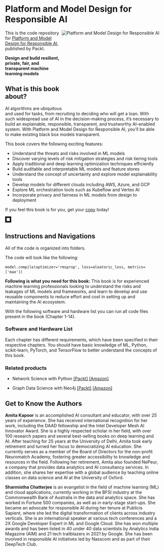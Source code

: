 # Platform and Model Design for Responsible AI

<a href="https://www.packtpub.com/product/platform-and-model-design-for-responsible-ai/9781803237077?utm_source=github&utm_medium=repository&utm_campaign=9781803237077"><img src="https://content.packt.com/B18681/cover_image_small.jpg" alt="Platform and Model Design for Responsible AI" height="256px" align="right"></a>

This is the code repository for [Platform and Model Design for Responsible AI](https://www.packtpub.com/product/platform-and-model-design-for-responsible-ai/9781803237077?utm_source=github&utm_medium=repository&utm_campaign=9781803237077), published by Packt.

**Design and build resilient, private, fair, and transparent machine learning models**

## What is this book about?
AI algorithms are ubiquitous and used for tasks, from recruiting to deciding who will get a loan. With such widespread use of AI in the decision-making process, it’s necessary to build an explainable, responsible, transparent, and trustworthy AI-enabled system. With Platform and Model Design for Responsible AI, you’ll be able to make existing black box models transparent.

This book covers the following exciting features: 
* Understand the threats and risks involved in ML models
* Discover varying levels of risk mitigation strategies and risk tiering tools
* Apply traditional and deep learning optimization techniques efficiently
* Build auditable and interpretable ML models and feature stores
* Understand the concept of uncertainty and explore model explainability tools
* Develop models for different clouds including AWS, Azure, and GCP
* Explore ML orchestration tools such as Kubeflow and Vertex AI
* Incorporate privacy and fairness in ML models from design to deployment

If you feel this book is for you, get your [copy](https://www.amazon.com/dp/B09NC5XJ6D) today!

<a href="https://www.packtpub.com/?utm_source=github&utm_medium=banner&utm_campaign=GitHubBanner"><img src="https://raw.githubusercontent.com/PacktPublishing/GitHub/master/GitHub.png" 
alt="https://www.packtpub.com/" border="5" /></a>


## Instructions and Navigations
All of the code is organized into folders.

The code will look like the following:
```
model.compile(optimizer='rmsprop', loss=aleatoric_loss, metrics=['mae'])
```


**Following is what you need for this book:**
This book is for experienced machine learning professionals looking to understand the risks and leakages of ML models and frameworks, and learn to develop and use reusable components to reduce effort and cost in setting up and maintaining the AI ecosystem.		 

With the following software and hardware list you can run all code files present in the book (Chapter 1-14).

### Software and Hardware List

Each chapter has different requirements, which have been specified in their respective chapters.
You should have basic knowledge of ML, Python, scikit-learn, PyTorch, and TensorFlow to better
understand the concepts of this book.


### Related products <Other books you may enjoy>
* Network Science with Python [[Packt]](https://www.packtpub.com/product/network-science-with-python/9781801073691) [[Amazon]](https://www.amazon.com/dp/1801073694)

* Graph Data Science with Neo4j [[Packt]](https://www.packtpub.com/product/graph-data-science-with-neo4j/9781804612743) [[Amazon]](https://www.amazon.com/dp/B0BT1TQHPC)

## Get to Know the Authors
**Amita Kapoor**
is an accomplished AI consultant and educator, with over 25 years of experience. She
has received international recognition for her work, including the DAAD fellowship and the Intel
Developer Mesh AI Innovator Award. She is a highly respected scholar in her field, with over 100
research papers and several best-selling books on deep learning and AI. After teaching for 25 years
at the University of Delhi, Amita took early retirement and turned her focus to democratizing AI
education. She currently serves as a member of the Board of Directors for the non-profit Neuromatch
Academy, fostering greater accessibility to knowledge and resources in the field. Following her
retirement, Amita also founded NePeur, a company that provides data analytics and AI consultancy
services. In addition, she shares her expertise with a global audience by teaching online classes on
data science and AI at the University of Oxford.

**Sharmistha Chatterjee**
is an evangelist in the field of machine learning (ML) and cloud applications,
currently working in the BFSI industry at the Commonwealth Bank of Australia in the data and
analytics space. She has worked in Fortune 500 companies, as well as in early-stage start-ups. She
became an advocate for responsible AI during her tenure at Publicis Sapient, where she led the digital
transformation of clients across industry verticals. She is an international speaker at various tech
conferences and a 2X Google Developer Expert in ML and Google Cloud. She has won multiple awards
and has been listed in 40 under 40 data scientists by Analytics India Magazine (AIM) and 21 tech
trailblazers in 2021 by Google. She has been involved in responsible AI initiatives led by Nasscom
and as part of their DeepTech Club.








